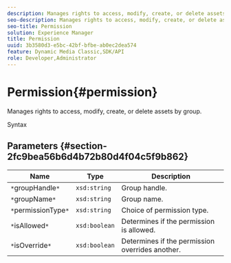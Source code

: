 ```yaml
---
description: Manages rights to access, modify, create, or delete assets by group.
seo-description: Manages rights to access, modify, create, or delete assets by group.
seo-title: Permission
solution: Experience Manager
title: Permission
uuid: 3b3580d3-e5bc-42bf-bfbe-ab0ec2dea574
feature: Dynamic Media Classic,SDK/API
role: Developer,Administrator
---
```


# Permission{#permission}

Manages rights to access, modify, create, or delete assets by group.

 Syntax 

## Parameters {#section-2fc9bea56b6d4b72b80d4f04c5f9b862}

|  Name  | Type  | Description  |
|---|---|---|
|  `*`groupHandle`*`  | `xsd:string`  | Group handle.  |
|  `*`groupName`*`  | `xsd:string`  | Group name.  |
|  `*`permissionType`*`  | `xsd:string`  | Choice of permission type.  |
|  `*`isAllowed`*`  | `xsd:boolean`  | Determines if the permission is allowed.  |
|  `*`isOverride`*`  | `xsd:boolean`  | Determines if the permission overrides another.  |

